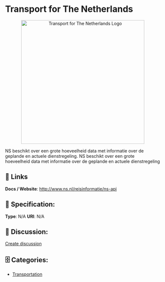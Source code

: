 # Transport for The Netherlands
<p align="center">
    <img width="400" src="https://raw.githubusercontent.com/apis-list/apis-list/main/apis/transport-for-the-netherlands/logo_256x256.png" alt="Transport for The Netherlands Logo"/>
</p>

NS beschikt over een grote hoeveelheid data met informatie over de geplande en actuele dienstregeling. NS beschikt over een grote hoeveelheid data met informatie over de geplande en actuele dienstregeling

##  🔗 Links
**Docs / Website**: http://www.ns.nl/reisinformatie/ns-api

## 🧬 Specification:
**Type**:  N/A 
**URI**:  N/A 

## 💬 Discussion:
[Create discussion](https://github.com/apis-list/apis-list/discussions/new)

## 🗄️ Categories:
- [Transportation](https://github.com/apis-list/apis-list#transportation)



